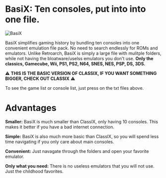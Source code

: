 # BasiX: Ten consoles, put into into one file.
![BasiX](https://github.com/goooofie/BasiX/assets/120129825/b17551e1-9d7d-4f67-b511-d0facb28bd1b)

BasiX simplifies gaming history by bundling ten consoles into one convenient emulation file pack. No need to search endlessly for ROMs and emulators. Unlike Retroarch, BasiX is simply a large file with mulitple folders, while not having the bloatware/uselss emulators you don't use. **Only the classics, Gamecube, Wii, PS1, PS2, N64, SNES, NES, PSP, DS, 3DS.**

⚠️ **THIS IS THE BASIC VERSION OF CLASSIX, IF YOU WANT SOMETHING BIGGER, CHECK OUT CLASSIX** ⚠️

To see the game list or console list, just press on the txt files above.

# Advantages

**Smaller:** BasiX is much smaller than ClassIX, only having 10 consoles. This makes it better if you have a bad internet connection.

**Simple:** BasiX is also much more basic than ClassIX, so you will spend less time navigating if you only care about main consoles.

**Convenient:** Just navagate through the folders and open your favorite emulator.

**Only what you need:** There is no useless emulators that you will not use. Just the childhood favorites.
